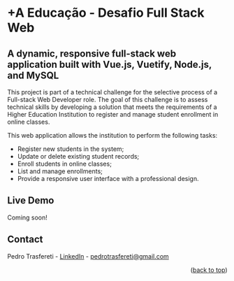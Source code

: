 # +A Educação - Desafio Full Stack Web

## A dynamic, responsive full-stack web application built with Vue.js, Vuetify, Node.js, and MySQL

This project is part of a technical challenge for the selective process of a Full-stack Web Developer role. The goal of this challenge is to assess technical skills by developing a solution that meets the requirements of a Higher Education Institution to register and manage student enrollment in online classes.

This web application allows the institution to perform the following tasks:

- Register new students in the system;
- Update or delete existing student records;
- Enroll students in online classes;
- List and manage enrollments;
- Provide a responsive user interface with a professional design.

<!-- DEMO -->
## Live Demo
Coming soon!

<!-- CONTACT -->
## Contact

Pedro Trasfereti - [LinkedIn](https://www.linkedin.com/in/pedro-trasfereti/) - pedrotrasfereti@gmail.com

<p align="right">(<a href="#top">back to top</a>)</p>
